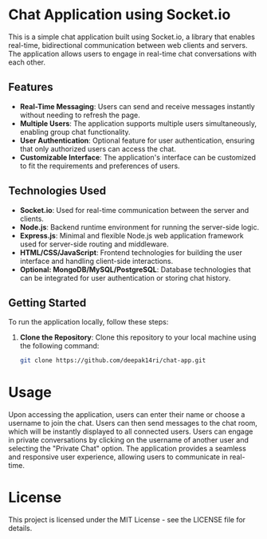 # Chat Application using Socket.io

This is a simple chat application built using Socket.io, a library that enables real-time, bidirectional communication between web clients and servers. The application allows users to engage in real-time chat conversations with each other.

## Features

- **Real-Time Messaging**: Users can send and receive messages instantly without needing to refresh the page.
- **Multiple Users**: The application supports multiple users simultaneously, enabling group chat functionality.
- **User Authentication**: Optional feature for user authentication, ensuring that only authorized users can access the chat.
- **Customizable Interface**: The application's interface can be customized to fit the requirements and preferences of users.

## Technologies Used

- **Socket.io**: Used for real-time communication between the server and clients.
- **Node.js**: Backend runtime environment for running the server-side logic.
- **Express.js**: Minimal and flexible Node.js web application framework used for server-side routing and middleware.
- **HTML/CSS/JavaScript**: Frontend technologies for building the user interface and handling client-side interactions.
- **Optional: MongoDB/MySQL/PostgreSQL**: Database technologies that can be integrated for user authentication or storing chat history.

## Getting Started

To run the application locally, follow these steps:

1. **Clone the Repository**: Clone this repository to your local machine using the following command:

   ```bash
   git clone https://github.com/deepak14ri/chat-app.git
   
# Usage
Upon accessing the application, users can enter their name or choose a username to join the chat.
Users can then send messages to the chat room, which will be instantly displayed to all connected users.
Users can engage in private conversations by clicking on the username of another user and selecting the "Private Chat" option.
The application provides a seamless and responsive user experience, allowing users to communicate in real-time.

# License
This project is licensed under the MIT License - see the LICENSE file for details.
